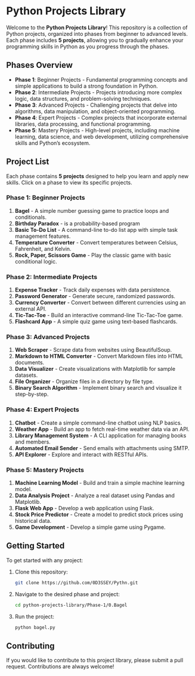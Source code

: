 
# Python Projects Library

Welcome to the **Python Projects Library**! This repository is a collection of Python projects, organized into phases from beginner to advanced levels. Each phase includes **5 projects**, allowing you to gradually enhance your programming skills in Python as you progress through the phases.

## Phases Overview

- **Phase 1**: Beginner Projects - Fundamental programming concepts and simple applications to build a strong foundation in Python.
- **Phase 2**: Intermediate Projects - Projects introducing more complex logic, data structures, and problem-solving techniques.
- **Phase 3**: Advanced Projects - Challenging projects that delve into algorithms, data manipulation, and object-oriented programming.
- **Phase 4**: Expert Projects - Complex projects that incorporate external libraries, data processing, and functional programming.
- **Phase 5**: Mastery Projects - High-level projects, including machine learning, data science, and web development, utilizing comprehensive skills and Python’s ecosystem.

## Project List

Each phase contains **5 projects** designed to help you learn and apply new skills. Click on a phase to view its specific projects.

### Phase 1: Beginner Projects
1. **Bagel** - A simple number guessing game to practice loops and conditionals.
2. **Birthday Paradox** - is a probability-based program
3. **Basic To-Do List** - A command-line to-do list app with simple task management features.
4. **Temperature Converter** - Convert temperatures between Celsius, Fahrenheit, and Kelvin.
5. **Rock, Paper, Scissors Game** - Play the classic game with basic conditional logic.

### Phase 2: Intermediate Projects
1. **Expense Tracker** - Track daily expenses with data persistence.
2. **Password Generator** - Generate secure, randomized passwords.
3. **Currency Converter** - Convert between different currencies using an external API.
4. **Tic-Tac-Toe** - Build an interactive command-line Tic-Tac-Toe game.
5. **Flashcard App** - A simple quiz game using text-based flashcards.

### Phase 3: Advanced Projects
1. **Web Scraper** - Scrape data from websites using BeautifulSoup.
2. **Markdown to HTML Converter** - Convert Markdown files into HTML documents.
3. **Data Visualizer** - Create visualizations with Matplotlib for sample datasets.
4. **File Organizer** - Organize files in a directory by file type.
5. **Binary Search Algorithm** - Implement binary search and visualize it step-by-step.

### Phase 4: Expert Projects
1. **Chatbot** - Create a simple command-line chatbot using NLP basics.
2. **Weather App** - Build an app to fetch real-time weather data via an API.
3. **Library Management System** - A CLI application for managing books and members.
4. **Automated Email Sender** - Send emails with attachments using SMTP.
5. **API Explorer** - Explore and interact with RESTful APIs.

### Phase 5: Mastery Projects
1. **Machine Learning Model** - Build and train a simple machine learning model.
2. **Data Analysis Project** - Analyze a real dataset using Pandas and Matplotlib.
3. **Flask Web App** - Develop a web application using Flask.
4. **Stock Price Predictor** - Create a model to predict stock prices using historical data.
5. **Game Development** - Develop a simple game using Pygame.

## Getting Started

To get started with any project:

1. Clone this repository:
   ```bash
   git clone https://github.com/0D3SSEY/Pythn.git
   ```
2. Navigate to the desired phase and project:
   ```bash
   cd python-projects-library/Phase-1/0.Bagel
   ```
3. Run the project:
   ```bash
   python bagel.py
   ```

## Contributing

If you would like to contribute to this project library, please submit a pull request. Contributions are always welcome!